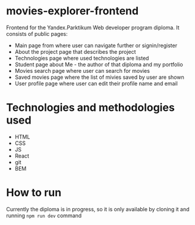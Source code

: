 # movies-explorer-frontend
Frontend for the Yandex.Parktikum Web developer program diploma.
It consists of public pages:
* Main page from where user can navigate further or signin/register
* About the project page that describes the project
* Technologies page where used technologies are listed
* Student page about Me - the author of that diploma and my portfolio
* Movies search page where user can search for movies
* Saved movies page where the list of mivies saved by user are shown
* User profile page where user can edit their profile name and email


# Technologies and methodologies used
* HTML
* CSS
* JS
* React
* git
* BEM

# How to run
Currently the diploma is in progress, so it is only available by cloning it and running `npm run dev` command
